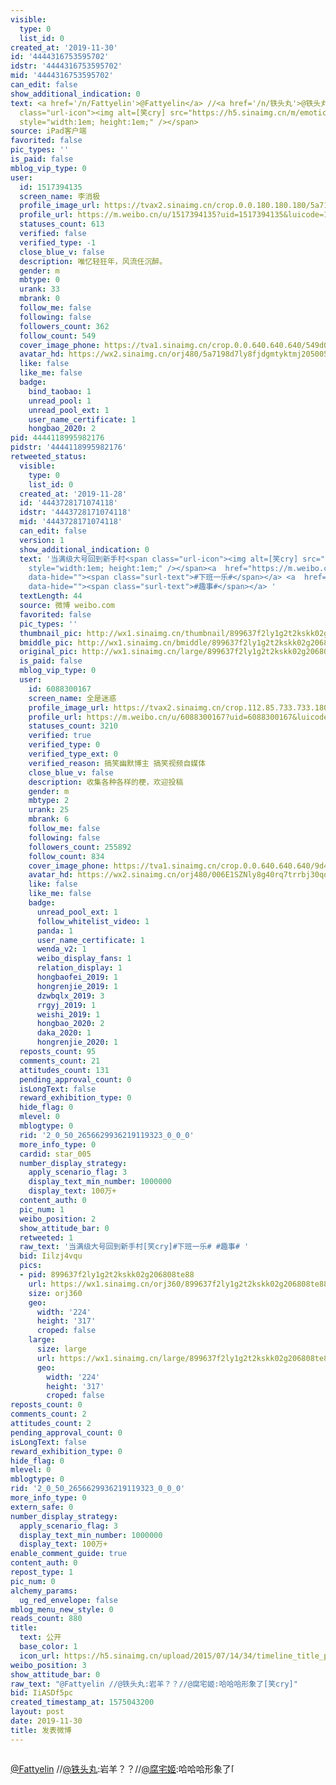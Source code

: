 ```yaml
---
visible:
  type: 0
  list_id: 0
created_at: '2019-11-30'
id: '4444316753595702'
idstr: '4444316753595702'
mid: '4444316753595702'
can_edit: false
show_additional_indication: 0
text: <a href='/n/Fattyelin'>@Fattyelin</a> //<a href='/n/铁头丸'>@铁头丸</a>:岩羊？？//<a href='/n/腐宅姬'>@腐宅姬</a>:哈哈哈形象了<span
  class="url-icon"><img alt=[笑cry] src="https://h5.sinaimg.cn/m/emoticon/icon/default/d_xiaoku-f2bd11b506.png"
  style="width:1em; height:1em;" /></span>
source: iPad客户端
favorited: false
pic_types: ''
is_paid: false
mblog_vip_type: 0
user:
  id: 1517394135
  screen_name: 李消极
  profile_image_url: https://tvax2.sinaimg.cn/crop.0.0.180.180.180/5a7198d7ly8fjdgmtyktmj20500500so.jpg?KID=imgbed,tva&Expires=1606399237&ssig=Ek5vAlLB2T
  profile_url: https://m.weibo.cn/u/1517394135?uid=1517394135&luicode=10000011&lfid=2304131517394135_-_WEIBO_SECOND_PROFILE_WEIBO
  statuses_count: 613
  verified: false
  verified_type: -1
  close_blue_v: false
  description: 唯忆轻狂年，风流任沉醉。
  gender: m
  mbtype: 0
  urank: 33
  mbrank: 0
  follow_me: false
  following: false
  followers_count: 362
  follow_count: 549
  cover_image_phone: https://tva1.sinaimg.cn/crop.0.0.640.640.640/549d0121tw1egm1kjly3jj20hs0hsq4f.jpg
  avatar_hd: https://wx2.sinaimg.cn/orj480/5a7198d7ly8fjdgmtyktmj20500500so.jpg
  like: false
  like_me: false
  badge:
    bind_taobao: 1
    unread_pool: 1
    unread_pool_ext: 1
    user_name_certificate: 1
    hongbao_2020: 2
pid: 4444118995982176
pidstr: '4444118995982176'
retweeted_status:
  visible:
    type: 0
    list_id: 0
  created_at: '2019-11-28'
  id: '4443728171074118'
  idstr: '4443728171074118'
  mid: '4443728171074118'
  can_edit: false
  version: 1
  show_additional_indication: 0
  text: '当满级大号回到新手村<span class="url-icon"><img alt=[笑cry] src="https://h5.sinaimg.cn/m/emoticon/icon/default/d_xiaoku-f2bd11b506.png"
    style="width:1em; height:1em;" /></span><a  href="https://m.weibo.cn/search?containerid=231522type%3D1%26t%3D10%26q%3D%23%E4%B8%8B%E7%8F%AD%E4%B8%80%E4%B9%90%23&isnewpage=1&luicode=10000011&lfid=2304131517394135_-_WEIBO_SECOND_PROFILE_WEIBO"
    data-hide=""><span class="surl-text">#下班一乐#</span></a> <a  href="https://m.weibo.cn/search?containerid=231522type%3D1%26t%3D10%26q%3D%23%E8%B6%A3%E4%BA%8B%23&isnewpage=1&luicode=10000011&lfid=2304131517394135_-_WEIBO_SECOND_PROFILE_WEIBO"
    data-hide=""><span class="surl-text">#趣事#</span></a> '
  textLength: 44
  source: 微博 weibo.com
  favorited: false
  pic_types: ''
  thumbnail_pic: http://wx1.sinaimg.cn/thumbnail/899637f2ly1g2t2kskk02g206808te88.gif
  bmiddle_pic: http://wx1.sinaimg.cn/bmiddle/899637f2ly1g2t2kskk02g206808te88.gif
  original_pic: http://wx1.sinaimg.cn/large/899637f2ly1g2t2kskk02g206808te88.gif
  is_paid: false
  mblog_vip_type: 0
  user:
    id: 6088300167
    screen_name: 全是迷惑
    profile_image_url: https://tvax2.sinaimg.cn/crop.112.85.733.733.180/006E1SZNly8g40rq7trrbj30qo0qomyk.jpg?KID=imgbed,tva&Expires=1606399237&ssig=Qdd98hOyGM
    profile_url: https://m.weibo.cn/u/6088300167?uid=6088300167&luicode=10000011&lfid=2304131517394135_-_WEIBO_SECOND_PROFILE_WEIBO
    statuses_count: 3210
    verified: true
    verified_type: 0
    verified_type_ext: 0
    verified_reason: 搞笑幽默博主 搞笑视频自媒体
    close_blue_v: false
    description: 收集各种各样的梗，欢迎投稿
    gender: m
    mbtype: 2
    urank: 25
    mbrank: 6
    follow_me: false
    following: false
    followers_count: 255892
    follow_count: 834
    cover_image_phone: https://tva1.sinaimg.cn/crop.0.0.640.640.640/9d44112bjw1f1xl1c10tuj20hs0hs0tw.jpg
    avatar_hd: https://wx2.sinaimg.cn/orj480/006E1SZNly8g40rq7trrbj30qo0qomyk.jpg
    like: false
    like_me: false
    badge:
      unread_pool_ext: 1
      follow_whitelist_video: 1
      panda: 1
      user_name_certificate: 1
      wenda_v2: 1
      weibo_display_fans: 1
      relation_display: 1
      hongbaofei_2019: 1
      hongrenjie_2019: 1
      dzwbqlx_2019: 3
      rrgyj_2019: 1
      weishi_2019: 1
      hongbao_2020: 2
      daka_2020: 1
      hongrenjie_2020: 1
  reposts_count: 95
  comments_count: 21
  attitudes_count: 131
  pending_approval_count: 0
  isLongText: false
  reward_exhibition_type: 0
  hide_flag: 0
  mlevel: 0
  mblogtype: 0
  rid: '2_0_50_2656629936219119323_0_0_0'
  more_info_type: 0
  cardid: star_005
  number_display_strategy:
    apply_scenario_flag: 3
    display_text_min_number: 1000000
    display_text: 100万+
  content_auth: 0
  pic_num: 1
  weibo_position: 2
  show_attitude_bar: 0
  retweeted: 1
  raw_text: '当满级大号回到新手村[笑cry]#下班一乐# #趣事# ​​​'
  bid: Iilzj4vqu
  pics:
  - pid: 899637f2ly1g2t2kskk02g206808te88
    url: https://wx1.sinaimg.cn/orj360/899637f2ly1g2t2kskk02g206808te88.gif
    size: orj360
    geo:
      width: '224'
      height: '317'
      croped: false
    large:
      size: large
      url: https://wx1.sinaimg.cn/large/899637f2ly1g2t2kskk02g206808te88.gif
      geo:
        width: '224'
        height: '317'
        croped: false
reposts_count: 0
comments_count: 2
attitudes_count: 2
pending_approval_count: 0
isLongText: false
reward_exhibition_type: 0
hide_flag: 0
mlevel: 0
mblogtype: 0
rid: '2_0_50_2656629936219119323_0_0_0'
more_info_type: 0
extern_safe: 0
number_display_strategy:
  apply_scenario_flag: 3
  display_text_min_number: 1000000
  display_text: 100万+
enable_comment_guide: true
content_auth: 0
repost_type: 1
pic_num: 0
alchemy_params:
  ug_red_envelope: false
mblog_menu_new_style: 0
reads_count: 880
title:
  text: 公开
  base_color: 1
  icon_url: https://h5.sinaimg.cn/upload/2015/07/14/34/timeline_title_public_default.png
weibo_position: 3
show_attitude_bar: 0
raw_text: "@Fattyelin //@铁头丸:岩羊？？//@腐宅姬:哈哈哈形象了[笑cry]"
bid: IiASDf5pc
created_timestamp_at: 1575043200
layout: post
date: 2019-11-30
title: 发表微博
---
```


![]()

<a href='/n/Fattyelin'>@Fattyelin</a> //<a href='/n/铁头丸'>@铁头丸</a>:岩羊？？//<a href='/n/腐宅姬'>@腐宅姬</a>:哈哈哈形象了<span class="url-icon"><img alt=[笑cry] src="https://h5.sinaimg.cn/m/emoticon/icon/default/d_xiaoku-f2bd11b506.png" style="width:1em; height:1em;" /></span>

